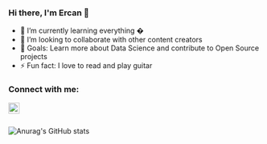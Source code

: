 ### Hi there, I'm Ercan 👋



- 🌱 I’m currently learning everything �
- 👯 I’m looking to collaborate with other content creators
- 🥅 Goals: Learn more about Data Science and contribute to Open Source projects
- ⚡ Fun fact: I love to read and play guitar 

### Connect with me:


[<img align="left" alt="ercantuncay | LinkedIn" width="22px" src="https://cdn.jsdelivr.net/npm/simple-icons@v3/icons/linkedin.svg" />][linkedin]




<br />

<br />







![Anurag's GitHub stats](https://github-readme-stats.vercel.app/api?username=ercantncy&show_icons=true&theme=radical)




[linkedin]: https://linkedin.com/in/ercantuncay

